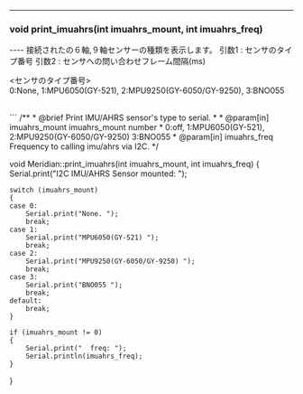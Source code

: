 ----  
<h3>void print_imuahrs(int imuahrs_mount, int imuahrs_freq)</h3>
----  
接続されたの６軸,９軸センサーの種類を表示します。  
引数1 : センサのタイプ番号  
引数2 : センサへの問い合わせフレーム間隔(ms)  
  
<センサのタイプ番号>  
0:None, 1:MPU6050(GY-521), 2:MPU9250(GY-6050/GY-9250), 3:BNO055  
  
<br>  
```  
/**
 * @brief Print IMU/AHRS sensor's type to serial.
 *
 * @param[in] imuahrs_mount imuahrs_mount number
 *                          0:off, 1:MPU6050(GY-521), 2:MPU9250(GY-6050/GY-9250) 3:BNO055
 * @param[in] imuahrs_freq Frequency to calling imu/ahrs via I2C.
 */
  
void Meridian::print_imuahrs(int imuahrs_mount, int imuahrs_freq)
{
    Serial.print("I2C IMU/AHRS Sensor mounted: ");

    switch (imuahrs_mount)
    {
    case 0:
        Serial.print("None. ");
        break;
    case 1:
        Serial.print("MPU6050(GY-521) ");
        break;
    case 2:
        Serial.print("MPU9250(GY-6050/GY-9250) ");
        break;
    case 3:
        Serial.print("BNO055 ");
        break;
    default:
        break;
    }

    if (imuahrs_mount != 0)
    {
        Serial.print("  freq: ");
        Serial.println(imuahrs_freq);
    }
}
```